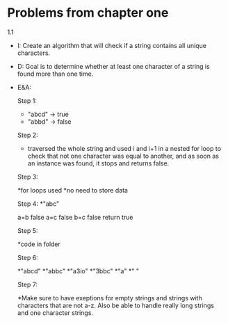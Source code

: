 # Problems from chapter one

1.1
* I: Create an algorithm that will check if a string contains all unique characters.
* D: Goal is to determine whether at least one character of a string is found more than one time.
* E&A:

  Step 1:
  
    * "abcd" -> true
    * "abbd" -> false
      
  Step 2:
 
     * traversed the whole string and used i and i+1 in a nested for loop to check that not one character was equal to another, and as soon as an instance was found, it stops and returns false.
     
     Step 3: 
      
     *for loops used 
     *no need to store data
     
     Step 4:
     *"abc"
     
     a=b false
     a=c false
     b=c false
     return true
     
     Step 5: 
     
     *code in folder
     
     Step 6:
     
     *"abcd"
     *"abbc"
     *"a3io"
     *"3bbc"
     *"a"
     *" "
     
     Step 7:
     
     *Make sure to have exeptions for empty strings and strings with characters that are not a-z. Also be able to handle really long strings and one character strings.
